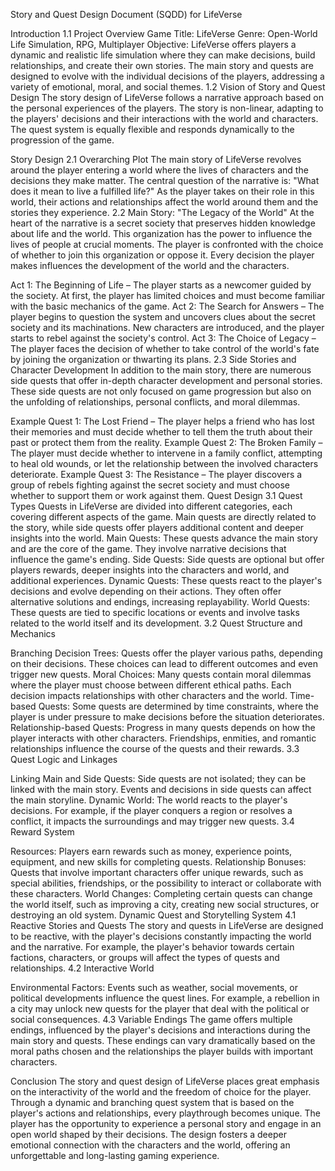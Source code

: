 Story and Quest Design Document (SQDD) for LifeVerse

Introduction
1.1 Project Overview
Game Title: LifeVerse
Genre: Open-World Life Simulation, RPG, Multiplayer
Objective: LifeVerse offers players a dynamic and realistic life simulation where they can make decisions, build relationships, and create their own stories. The main story and quests are designed to evolve with the individual decisions of the players, addressing a variety of emotional, moral, and social themes.
1.2 Vision of Story and Quest Design
The story design of LifeVerse follows a narrative approach based on the personal experiences of the players. The story is non-linear, adapting to the players' decisions and their interactions with the world and characters. The quest system is equally flexible and responds dynamically to the progression of the game.

Story Design
2.1 Overarching Plot
The main story of LifeVerse revolves around the player entering a world where the lives of characters and the decisions they make matter. The central question of the narrative is: "What does it mean to live a fulfilled life?" As the player takes on their role in this world, their actions and relationships affect the world around them and the stories they experience.
2.2 Main Story: "The Legacy of the World"
At the heart of the narrative is a secret society that preserves hidden knowledge about life and the world. This organization has the power to influence the lives of people at crucial moments. The player is confronted with the choice of whether to join this organization or oppose it. Every decision the player makes influences the development of the world and the characters.

Act 1: The Beginning of Life – The player starts as a newcomer guided by the society. At first, the player has limited choices and must become familiar with the basic mechanics of the game.
Act 2: The Search for Answers – The player begins to question the system and uncovers clues about the secret society and its machinations. New characters are introduced, and the player starts to rebel against the society's control.
Act 3: The Choice of Legacy – The player faces the decision of whether to take control of the world's fate by joining the organization or thwarting its plans.
2.3 Side Stories and Character Development
In addition to the main story, there are numerous side quests that offer in-depth character development and personal stories. These side quests are not only focused on game progression but also on the unfolding of relationships, personal conflicts, and moral dilemmas.

Example Quest 1: The Lost Friend – The player helps a friend who has lost their memories and must decide whether to tell them the truth about their past or protect them from the reality.
Example Quest 2: The Broken Family – The player must decide whether to intervene in a family conflict, attempting to heal old wounds, or let the relationship between the involved characters deteriorate.
Example Quest 3: The Resistance – The player discovers a group of rebels fighting against the secret society and must choose whether to support them or work against them.
Quest Design
3.1 Quest Types
Quests in LifeVerse are divided into different categories, each covering different aspects of the game. Main quests are directly related to the story, while side quests offer players additional content and deeper insights into the world.
Main Quests: These quests advance the main story and are the core of the game. They involve narrative decisions that influence the game's ending.
Side Quests: Side quests are optional but offer players rewards, deeper insights into the characters and world, and additional experiences.
Dynamic Quests: These quests react to the player's decisions and evolve depending on their actions. They often offer alternative solutions and endings, increasing replayability.
World Quests: These quests are tied to specific locations or events and involve tasks related to the world itself and its development.
3.2 Quest Structure and Mechanics

Branching Decision Trees: Quests offer the player various paths, depending on their decisions. These choices can lead to different outcomes and even trigger new quests.
Moral Choices: Many quests contain moral dilemmas where the player must choose between different ethical paths. Each decision impacts relationships with other characters and the world.
Time-based Quests: Some quests are determined by time constraints, where the player is under pressure to make decisions before the situation deteriorates.
Relationship-based Quests: Progress in many quests depends on how the player interacts with other characters. Friendships, enmities, and romantic relationships influence the course of the quests and their rewards.
3.3 Quest Logic and Linkages

Linking Main and Side Quests: Side quests are not isolated; they can be linked with the main story. Events and decisions in side quests can affect the main storyline.
Dynamic World: The world reacts to the player's decisions. For example, if the player conquers a region or resolves a conflict, it impacts the surroundings and may trigger new quests.
3.4 Reward System

Resources: Players earn rewards such as money, experience points, equipment, and new skills for completing quests.
Relationship Bonuses: Quests that involve important characters offer unique rewards, such as special abilities, friendships, or the possibility to interact or collaborate with these characters.
World Changes: Completing certain quests can change the world itself, such as improving a city, creating new social structures, or destroying an old system.
Dynamic Quest and Storytelling System
4.1 Reactive Stories and Quests
The story and quests in LifeVerse are designed to be reactive, with the player's decisions constantly impacting the world and the narrative. For example, the player's behavior towards certain factions, characters, or groups will affect the types of quests and relationships.
4.2 Interactive World

Environmental Factors: Events such as weather, social movements, or political developments influence the quest lines. For example, a rebellion in a city may unlock new quests for the player that deal with the political or social consequences.
4.3 Variable Endings
The game offers multiple endings, influenced by the player's decisions and interactions during the main story and quests. These endings can vary dramatically based on the moral paths chosen and the relationships the player builds with important characters.

Conclusion
The story and quest design of LifeVerse places great emphasis on the interactivity of the world and the freedom of choice for the player. Through a dynamic and branching quest system that is based on the player's actions and relationships, every playthrough becomes unique. The player has the opportunity to experience a personal story and engage in an open world shaped by their decisions.
The design fosters a deeper emotional connection with the characters and the world, offering an unforgettable and long-lasting gaming experience.